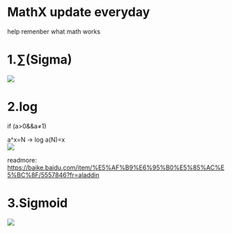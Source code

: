 # MathX update everyday
help remenber what math works 

# 1.∑(Sigma)
![](https://sweet-fish.oss-cn-beijing.aliyuncs.com/%E5%BE%AE%E4%BF%A1%E5%9B%BE%E7%89%87_20200720145220.png)

# 2.log
if (a>0&&a≠1)

 a^x=N -> log a(N)=x  
![](https://sweet-fish.oss-cn-beijing.aliyuncs.com/%E5%BE%AE%E4%BF%A1%E5%9B%BE%E7%89%87_20200720152257.png)

readmore:  https://baike.baidu.com/item/%E5%AF%B9%E6%95%B0%E5%85%AC%E5%BC%8F/5557846?fr=aladdin

# 3.Sigmoid
![](https://sweet-fish.oss-cn-beijing.aliyuncs.com/%E5%BE%AE%E4%BF%A1%E5%9B%BE%E7%89%87_20200721165524.png)


